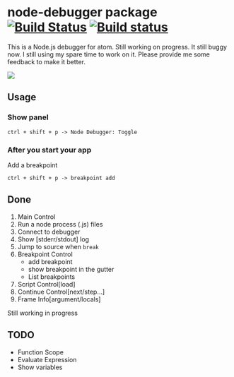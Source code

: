 node-debugger package [![Build Status](https://travis-ci.org/kiddkai/atom-node-debugger.svg)](https://travis-ci.org/kiddkai/atom-node-debugger) [![Build status](https://ci.appveyor.com/api/projects/status/5b3pwtpbt3k9pdwg)](https://ci.appveyor.com/project/kiddkai/atom-node-debugger)
==============================

This is a Node.js debugger for atom. Still working on progress. It still buggy now. I still using my spare time to work on it. Please provide me some feedback to make it better.


![](https://raw.githubusercontent.com/kiddkai/atom-node-debugger/master/screenshot.gif)


Usage
------

### Show panel

```
ctrl + shift + p -> Node Debugger: Toggle
```

### After you start your app


Add a breakpoint
```
ctrl + shift + p -> breakpoint add
```


Done
------

1. Main Control
2. Run a node process (.js) files
3. Connect to debugger
4. Show [stderr/stdout] log
5. Jump to source when `break`
6. Breakpoint Control
    + add breakpoint
    + show breakpoint in the gutter
    + List breakpoints
7. Script Control[load]
8. Continue Control[next/step...]
9. Frame Info[argument/locals]


Still working in progress

TODO
------
+ Function Scope
+ Evaluate Expression
+ Show variables
